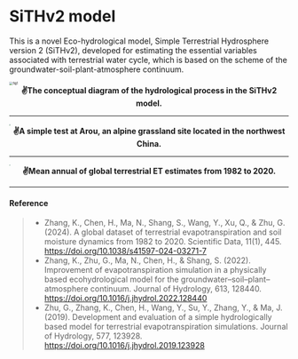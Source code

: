 # SiTHv2 model

This is a novel Eco-hydrological model, Simple Terrestrial Hydrosphere version 2 (SiTHv2), developed for estimating the essential variables associated with terrestrial water cycle, which is based on the scheme of the groundwater-soil-plant-atmosphere continuum.

<img src="image\fig1.png" alt="fig1" style="zoom:40%;" />

<center><strong>✌️The conceptual diagram of the hydrological process in the SiTHv2 model.</strong></center>

---

<img src="image\testFigure_Arou.png" style="zoom: 15%;" />

<center><strong>✌️A simple test at Arou, an alpine grassland site located in the northwest China.</strong></center>

---

<img src="image\GlobalET3.png" style="zoom: 15%;" />

<center><strong>✌️Mean annual of global terrestrial ET estimates from 1982 to 2020.</strong></center>

---


#### Reference

>- Zhang, K., Chen, H., Ma, N., Shang, S., Wang, Y., Xu, Q., & Zhu, G. (2024). A global dataset of terrestrial evapotranspiration and soil moisture dynamics from 1982 to 2020. Scientific Data, 11(1), 445. https://doi.org/10.1038/s41597-024-03271-7
>- Zhang, K., Zhu, G., Ma, N., Chen, H., & Shang, S. (2022). Improvement of evapotranspiration simulation in a physically based ecohydrological model for the groundwater–soil–plant–atmosphere continuum. Journal of Hydrology, 613, 128440. https://doi.org/10.1016/j.jhydrol.2022.128440
>- Zhu, G., Zhang, K., Chen, H., Wang, Y., Su, Y., Zhang, Y., & Ma, J. (2019). Development and evaluation of a simple hydrologically based model for terrestrial evapotranspiration simulations. Journal of Hydrology, 577, 123928. https://doi.org/10.1016/j.jhydrol.2019.123928
